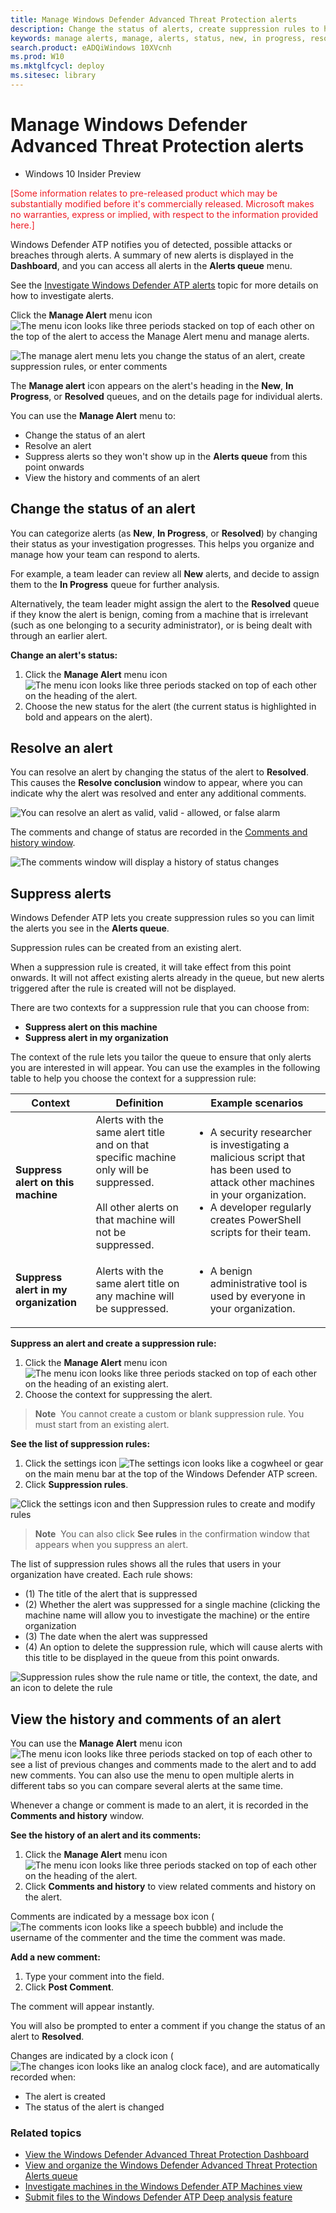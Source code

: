 ```yaml
---
title: Manage Windows Defender Advanced Threat Protection alerts
description: Change the status of alerts, create suppression rules to hide alerts, submit comments, and review change history for individual alerts with the Manage Alert menu.
keywords: manage alerts, manage, alerts, status, new, in progress, resolved, resolve alerts, suppress, supression, rules, context, history, comments, changes
search.product: eADQiWindows 10XVcnh 
ms.prod: W10
ms.mktglfcycl: deploy
ms.sitesec: library
---
```


# Manage Windows Defender Advanced Threat Protection alerts

- Windows 10 Insider Preview

<span style="color:#ED1C24;">[Some information relates to pre-released product which may be substantially modified before it's commercially released. Microsoft makes no warranties, express or implied, with respect to the information provided here.]</span>

Windows Defender ATP notifies you of detected, possible attacks or breaches through alerts. A summary of new alerts is displayed in the **Dashboard**, and you can access all alerts in the **Alerts queue** menu. 

See the [Investigate Windows Defender ATP alerts](investigate-alerts-windows-advanced-threat-protection.md#investigate-windows-defender-advanced-threat-protection-alerts) topic for more details on how to investigate alerts.

Click the **Manage Alert** menu icon ![The menu icon looks like three periods stacked on top of each other](images/menu-icon.png) on the top of the alert to access the Manage Alert menu and manage alerts. 

![The manage alert menu lets you change the status of an alert, create suppression rules, or enter comments](images/manage-alert-menu.png)

The **Manage alert** icon appears on the alert's heading in the **New**, **In Progress**, or **Resolved** queues, and on the details page for individual alerts. 

You can use the **Manage Alert** menu to:

- Change the status of an alert
- Resolve an alert
- Suppress alerts so they won't show up in the **Alerts queue** from this point onwards
- View the history and comments of an alert

## Change the status of an alert

You can categorize alerts (as **New**, **In Progress**, or **Resolved**) by changing their status as your investigation progresses. This helps you organize and manage how your team can respond to alerts.

For example, a team leader can review all **New** alerts, and decide to assign them to the **In Progress** queue for further analysis.

Alternatively, the team leader might assign the alert to the **Resolved** queue if they know the alert is benign, coming from a machine that is irrelevant (such as one belonging to a security administrator), or is being dealt with through an earlier alert.

**Change an alert's status:**

1. Click the **Manage Alert** menu icon ![The menu icon looks like three periods stacked on top of each other](images/menu-icon.png) on the heading of the alert.
2. Choose the new status for the alert (the current status is highlighted in bold and appears on the alert).

## Resolve an alert

You can resolve an alert by changing the status of the alert to **Resolved**. This causes the **Resolve conclusion** window to appear, where you can indicate why the alert was resolved and enter any additional comments.

![You can resolve an alert as valid, valid - allowed, or false alarm](images/resolve-alert.png)

The comments and change of status are recorded in the [Comments and history window](#view-history-and-comments).

![The comments window will display a history of status changes](images/comments.png)


## Suppress alerts

Windows Defender ATP lets you create suppression rules so you can limit the alerts you see in the **Alerts queue**. 

Suppression rules can be created from an existing alert. 

When a suppression rule is created, it will take effect from this point onwards. It will not affect existing alerts already in the queue, but new alerts triggered after the rule is created will not be displayed.

There are two contexts for a suppression rule that you can choose from: 

- **Suppress alert on this machine**
- **Suppress alert in my organization**

The context of the rule lets you tailor the queue to ensure that only alerts you are interested in will appear. You can use the examples in the following table to help you choose the context for a suppression rule: 

**Context** | **Definition** |**Example scenarios**
---|---|---
**Suppress alert on this machine** | Alerts with the same alert title and on that specific machine only will be suppressed. <br /><br />All other alerts on that machine will not be suppressed. | <ul><li>A security researcher is investigating a malicious script that has been used to attack other machines in your organization.</li><li>A developer regularly creates PowerShell scripts for their team.</li></ul>
**Suppress alert in my organization** | Alerts with the same alert title on any machine will be suppressed. | <ul><li>A benign administrative tool is used by everyone in your organization.</li></ul>


**Suppress an alert and create a suppression rule:**

1. Click the **Manage Alert** menu icon ![The menu icon looks like three periods stacked on top of each other](images/menu-icon.png) on the heading of an existing alert.
2. Choose the context for suppressing the alert.

> **Note**&nbsp;&nbsp;You cannot create a custom or blank suppression rule. You must start from an existing alert.

**See the list of suppression rules:**

1. Click the settings icon ![The settings icon looks like a cogwheel or gear](images/settings.png) on the main menu bar at the top of the Windows Defender ATP screen.
2. Click **Suppression rules**.

  ![Click the settings icon and then Suppression rules to create and modify rules](images/suppression-rules.png)

> **Note**&nbsp;&nbsp;You can also click **See rules** in the confirmation window that appears when you suppress an alert. 

The list of suppression rules shows all the rules that users in your organization have created.
Each rule shows: 

- (1) The title of the alert that is suppressed
- (2) Whether the alert was suppressed for a single machine (clicking the machine name will allow you to investigate the machine) or the entire organization
- (3) The date when the alert was suppressed 
- (4) An option to delete the suppression rule, which will cause alerts with this title to be displayed in the queue from this point onwards.

![Suppression rules show the rule name or title, the context, the date, and an icon to delete the rule](images/rules-legend.png)

## View the history and comments of an alert
You can use the **Manage Alert** menu icon ![The menu icon looks like three periods stacked on top of each other](images/menu-icon.png) to see a list of previous changes and comments made to the alert and to add new comments. You can also use the menu to open multiple alerts in different tabs so you can compare several alerts at the same time.

Whenever a change or comment is made to an alert, it is recorded in the **Comments and history** window.

**See the history of an alert and its comments:**

1. Click the **Manage Alert** menu icon ![The menu icon looks like three periods stacked on top of each other](images/menu-icon.png) on the heading of the alert.
2. Click **Comments and history** to view related comments and history on the alert.

Comments are indicated by a message box icon (![The comments icon looks like a speech bubble](images/comments-icon.png)) and include the username of the commenter and the time the comment was made. 

**Add a new comment:**

1. Type your comment into the field.
2. Click **Post Comment**.

The comment will appear instantly.

You will also be prompted to enter a comment if you change the status of an alert to **Resolved**.

Changes are indicated by a clock icon (![The changes icon looks like an analog clock face](images/changes-icon.png)), and are automatically recorded when: 

- The alert is created
- The status of the alert is changed 

### Related topics
- [View the Windows Defender Advanced Threat Protection Dashboard](dashboard-windows-advanced-threat-protection.md)
- [View and organize the Windows Defender Advanced Threat Protection Alerts queue](alerts-queue-windows-advanced-threat-protection.md)
- [Investigate machines in the Windows Defender ATP Machines view](machines-view-windows-advanced-threat-protection.md)
- [Submit files to the Windows Defender ATP Deep analysis feature](deep-analysis-windows-advanced-threat-protection.md)
